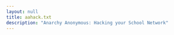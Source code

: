 ```yaml
---
layout: null
title: aahack.txt
description: "Anarchy Anonymous: Hacking your School Network"
---
```

